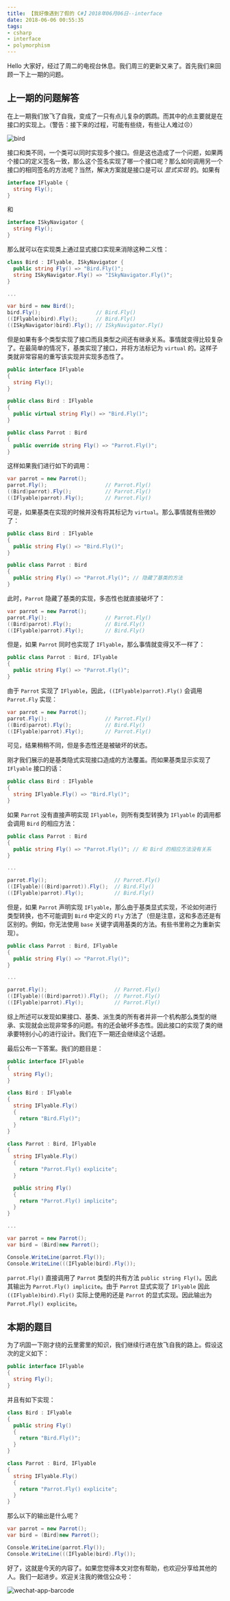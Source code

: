 ```yaml
---
title: 【我好像遇到了假的 C#】2018年06月06日--interface
date: 2018-06-06 00:55:35
tags:
- csharp
- interface
- polymorphism
---
```


Hello 大家好，经过了周二的电视台休息。我们周三的更新又来了。首先我们来回顾一下上一期的问题。

## 上一期的问题解答

在上一期我们放飞了自我，变成了一只有点儿复杂的鹦鹉。而其中的点主要就是在接口的实现上。（警告：接下来的过程，可能有些绕，有些让人难过😣）

<!--more-->

<img src="{{root_url}}/images/blog/funny_csharp_bird.jpeg" style="text-align:center" alt="bird"/>

接口和类不同，一个类可以同时实现多个接口。但是这也造成了一个问题，如果两个接口的定义签名一致，那么这个签名实现了哪一个接口呢？那么如何调用另一个接口的相同签名的方法呢？当然，解决方案就是接口是可以 *显式实现* 的。如果有

```cs
interface IFlyable {
  string Fly();
}
```

和

```cs
interface ISkyNavigator {
  string Fly();
}
```

那么就可以在实现类上通过显式接口实现来消除这种二义性：

```cs
class Bird : IFlyable, ISkyNavigator {
  public string Fly() => "Bird.Fly()";
  string ISkyNavigator.Fly() => "ISkyNavigator.Fly()";
}

...

var bird = new Bird();
bird.Fly();                  // Bird.Fly()
((IFlyable)bird).Fly();      // Bird.Fly()
((ISkyNavigator)bird).Fly(); // ISkyNavigator.Fly()
```

但是如果有多个类型实现了接口而且类型之间还有继承关系。事情就变得比较复杂了。在最简单的情况下，基类实现了接口，并将方法标记为 `virtual` 的。这样子类就非常容易的重写该实现并实现多态性了。

```cs
public interface IFlyable
{
  string Fly();
}

public class Bird : IFlyable
{
  public virtual string Fly() => "Bird.Fly()";
}

public class Parrot : Bird
{
  public override string Fly() => "Parrot.Fly()";
}
```

这样如果我们进行如下的调用：

```cs
var parrot = new Parrot();
parrot.Fly();                   // Parrot.Fly()
((Bird)parrot).Fly();           // Parrot.Fly()
((IFlyable)parrot).Fly();       // Parrot.Fly()
```

可是，如果基类在实现的时候并没有将其标记为 `virtual`。那么事情就有些微妙了：

```cs
public class Bird : IFlyable
{
  public string Fly() => "Bird.Fly()";
}

public class Parrot : Bird
{
  public string Fly() => "Parrot.Fly()"; // 隐藏了基类的方法
}
```

此时，`Parrot` 隐藏了基类的实现，多态性也就直接破坏了：

```cs
var parrot = new Parrot();
parrot.Fly();                   // Parrot.Fly()
((Bird)parrot).Fly();           // Bird.Fly()
((IFlyable)parrot).Fly();       // Bird.Fly()
```

但是，如果 `Parrot` 同时也实现了 `IFlyable`，那么事情就变得又不一样了：

```cs
public class Parrot : Bird, IFlyable
{
  public string Fly() => "Parrot.Fly()";
}
```

由于 `Parrot` 实现了 `IFlyable`，因此，`((IFlyable)parrot).Fly()` 会调用 `Parrot.Fly` 实现：

```cs
var parrot = new Parrot();
parrot.Fly();                   // Parrot.Fly()
((Bird)parrot).Fly();           // Bird.Fly()
((IFlyable)parrot).Fly();       // Parrot.Fly()
```

可见，结果稍稍不同，但是多态性还是被破坏的状态。

刚才我们展示的是基类隐式实现接口造成的方法覆盖。而如果基类显示实现了 `IFlyable` 接口的话：

```cs
public class Bird : IFlyable
{
  string IFlyable.Fly() => "Bird.Fly()";
}
```

如果 `Parrot` 没有直接声明实现 `IFlyable`，则所有类型转换为 `IFlyable` 的调用都会调用 `Bird` 的相应方法：

```cs
public class Parrot : Bird
{
  public string Fly() => "Parrot.Fly()"; // 和 Bird 的相应方法没有关系
}

...

parrot.Fly();                      // Parrot.Fly()
((IFlyable)((Bird)parrot)).Fly();  // Bird.Fly()
((IFlyable)parrot).Fly();          // Bird.Fly()
```

但是，如果 `Parrot` 声明实现 `IFlyable`，那么由于基类显式实现，不论如何进行类型转换，也不可能调到 `Bird` 中定义的 `Fly` 方法了（但是注意，这和多态还是有区别的。例如，你无法使用 `base` 关键字调用基类的方法。有些书里称之为重新实现）。

```cs
public class Parrot : Bird, IFlyable
{
  public string Fly() => "Parrot.Fly()";
}

...

parrot.Fly();                      // Parrot.Fly()
((IFlyable)((Bird)parrot)).Fly();  // Parrot.Fly()
((IFlyable)parrot).Fly();          // Parrot.Fly()
```

综上所述可以发现如果接口、基类、派生类的所有者并非一个机构那么类型的继承、实现就会出现非常多的问题。有的还会破坏多态性。因此接口的实现了类的继承要特别小心的进行设计。我们在下一期还会继续这个话题。

最后公布一下答案。我们的题目是：

```cs
public interface IFlyable
{
  string Fly();
}

class Bird : IFlyable
{
  string IFlyable.Fly()
  {
    return "Bird.Fly()";
  }
}

class Parrot : Bird, IFlyable
{
  string IFlyable.Fly()
  {
    return "Parrot.Fly() explicite";
  }

  public string Fly()
  {
    return "Parrot.Fly() implicite";
  }
}

...

var parrot = new Parrot();
var bird = (Bird)new Parrot();

Console.WriteLine(parrot.Fly());
Console.WriteLine(((IFlyable)bird).Fly());
```

`parrot.Fly()` 直接调用了 `Parrot` 类型的共有方法 `public string Fly()`。因此其输出为 `Parrot.Fly() implicite`。由于 `Parrot` 显式实现了 `IFlyable` 因此 `((IFlyable)bird).Fly()` 实际上使用的还是 `Parrot` 的显式实现。因此输出为 `Parrot.Fly() explicite`。

## 本期的题目

为了巩固一下刚才绕的云里雾里的知识，我们继续行进在放飞自我的路上。假设这次的定义如下：

```cs
public interface IFlyable
{
  string Fly();
}
```

并且有如下实现：

```cs
class Bird : IFlyable
{
  public string Fly()
  {
    return "Bird.Fly()";
  }
}

class Parrot : Bird, IFlyable
{
  string IFlyable.Fly()
  {
    return "Parrot.Fly() explicite";
  }
}
```

那么以下的输出是什么呢？

```cs
var parrot = new Parrot();
var bird = (Bird)new Parrot();

Console.WriteLine(parrot.Fly()); 
Console.WriteLine(((IFlyable)bird).Fly()); 
```

好了，这就是今天的内容了。如果您觉得本文对您有帮助，也欢迎分享给其他的人。我们一起进步。欢迎关注我的微信公众号：

<img src="{{root_url}}/images/blog/funny_csharp_barcode.jpeg" style="text-align:center" alt="wechat-app-barcode"/>